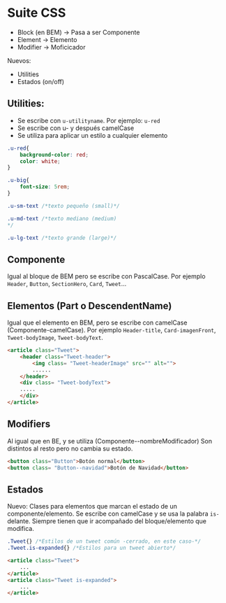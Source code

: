 # Suite CSS

- Block (en BEM) -> Pasa a ser Componente
- Element -> Elemento
- Modifier -> Moficicador

Nuevos:
- Utilities
- Estados (on/off)

## Utilities:
- Se escribe con `u-utilityname`. Por ejemplo: `u-red`
- Se escribe con u- y después camelCase
- Se utiliza para aplicar un estilo a cualquier elemento


```CSS
.u-red{
    background-color: red;
    color: white;
}

.u-big{
    font-size: 5rem;
}

.u-sm-text /*texto pequeño (small)*/

.u-md-text /*texto mediano (medium)
*/

.u-lg-text /*texto grande (large)*/
```

## Componente
Igual al bloque de BEM pero se escribe con PascalCase.
Por ejemplo `Header`, `Button`, `SectionHero`, `Card`, `Tweet`...

## Elementos (Part o DescendentName)
Igual que el elemento en BEM, pero se escribe con camelCase (Componente-camelCase). Por ejemplo `Header-title`, `Card-imagenFront`, `Tweet-bodyImage`, `Tweet-bodyText`.

``` html
<article class="Tweet">
    <header class="Tweet-header">
        <img class= "Tweet-headerImage" src="" alt="">
        ......
    </header>
    <div class= "Tweet-bodyText">
    .....
    </div>
</article> 
```

## Modifiers
Al igual que en BE, y se utiliza (Componente--nombreModificador)
Son distintos al resto pero no cambia su estado.

```html
<button class="Button">Botón normal</button>
<button class= "Button--navidad">Botón de Navidad</button>
```

## Estados
Nuevo: Clases para elementos que marcan el estado de un componente/elemento. Se escribe con camelCase y se usa la palabra `is-` delante. Siempre tienen que ir acompañado del bloque/elemento que modifica.

```CSS
.Tweet{} /*Estilos de un tweet común -cerrado, en este caso-*/
.Tweet.is-expanded{} /*Estilos para un tweet abierto*/
```

```html
<article class="Tweet">
    ...
</article>
<article class="Tweet is-expanded">
    ...
</article>
```